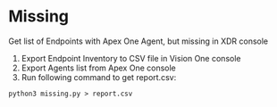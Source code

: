 # Missing
Get list of Endpoints with Apex One Agent, but missing in XDR console

1. Export Endpoint Inventory to CSV file in Vision One console
2. Export Agents list from Apex One console
3. Run following command to get report.csv:
```commandline
python3 missing.py > report.csv
```


